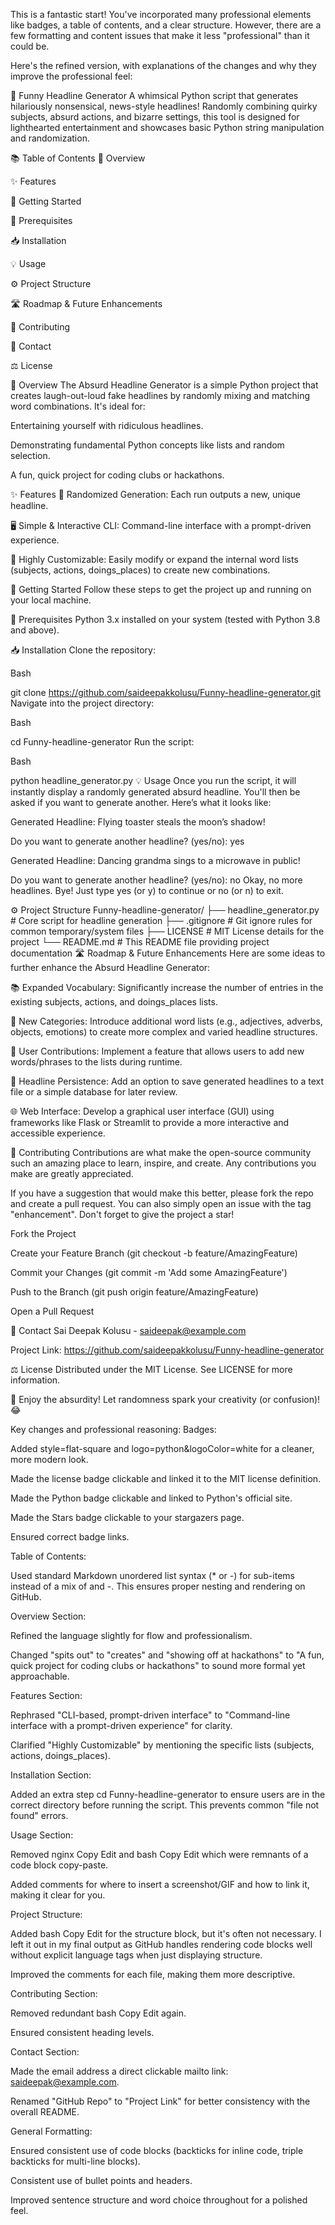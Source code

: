 This is a fantastic start! You've incorporated many professional elements like badges, a table of contents, and a clear structure. However, there are a few formatting and content issues that make it less "professional" than it could be.

Here's the refined version, with explanations of the changes and why they improve the professional feel:

📰 Funny Headline Generator
A whimsical Python script that generates hilariously nonsensical, news-style headlines! Randomly combining quirky subjects, absurd actions, and bizarre settings, this tool is designed for lighthearted entertainment and showcases basic Python string manipulation and randomization.

📚 Table of Contents
🌟 Overview

✨ Features

🚀 Getting Started

🔧 Prerequisites

📥 Installation

💡 Usage

⚙️ Project Structure

🛣️ Roadmap & Future Enhancements

🤝 Contributing

📧 Contact

⚖️ License

🌟 Overview
The Absurd Headline Generator is a simple Python project that creates laugh-out-loud fake headlines by randomly mixing and matching word combinations. It's ideal for:

Entertaining yourself with ridiculous headlines.

Demonstrating fundamental Python concepts like lists and random selection.

A fun, quick project for coding clubs or hackathons.

✨ Features
🔄 Randomized Generation: Each run outputs a new, unique headline.

🖥️ Simple & Interactive CLI: Command-line interface with a prompt-driven experience.

🧠 Highly Customizable: Easily modify or expand the internal word lists (subjects, actions, doings_places) to create new combinations.

🚀 Getting Started
Follow these steps to get the project up and running on your local machine.

🔧 Prerequisites
Python 3.x installed on your system (tested with Python 3.8 and above).

📥 Installation
Clone the repository:

Bash

git clone https://github.com/saideepakkolusu/Funny-headline-generator.git
Navigate into the project directory:

Bash

cd Funny-headline-generator
Run the script:

Bash

python headline_generator.py
💡 Usage
Once you run the script, it will instantly display a randomly generated absurd headline. You'll then be asked if you want to generate another. Here’s what it looks like:

Generated Headline:
Flying toaster steals the moon’s shadow!

Do you want to generate another headline? (yes/no): yes

Generated Headline:
Dancing grandma sings to a microwave in public!

Do you want to generate another headline? (yes/no): no
Okay, no more headlines. Bye!
Just type yes (or y) to continue or no (or n) to exit.

⚙️ Project Structure
Funny-headline-generator/
├── headline_generator.py   # Core script for headline generation
├── .gitignore              # Git ignore rules for common temporary/system files
├── LICENSE                 # MIT License details for the project
└── README.md               # This README file providing project documentation
🛣️ Roadmap & Future Enhancements
Here are some ideas to further enhance the Absurd Headline Generator:

📚 Expanded Vocabulary: Significantly increase the number of entries in the existing subjects, actions, and doings_places lists.

🧱 New Categories: Introduce additional word lists (e.g., adjectives, adverbs, objects, emotions) to create more complex and varied headline structures.

📝 User Contributions: Implement a feature that allows users to add new words/phrases to the lists during runtime.

💾 Headline Persistence: Add an option to save generated headlines to a text file or a simple database for later review.

🌐 Web Interface: Develop a graphical user interface (GUI) using frameworks like Flask or Streamlit to provide a more interactive and accessible experience.

🤝 Contributing
Contributions are what make the open-source community such an amazing place to learn, inspire, and create. Any contributions you make are greatly appreciated.

If you have a suggestion that would make this better, please fork the repo and create a pull request. You can also simply open an issue with the tag "enhancement". Don't forget to give the project a star!

Fork the Project

Create your Feature Branch (git checkout -b feature/AmazingFeature)

Commit your Changes (git commit -m 'Add some AmazingFeature')

Push to the Branch (git push origin feature/AmazingFeature)

Open a Pull Request

📧 Contact
Sai Deepak Kolusu - saideepak@example.com

Project Link: https://github.com/saideepakkolusu/Funny-headline-generator

⚖️ License
Distributed under the MIT License. See LICENSE for more information.

🎉 Enjoy the absurdity! Let randomness spark your creativity (or confusion)! 😂

Key changes and professional reasoning:
Badges:

Added style=flat-square and logo=python&logoColor=white for a cleaner, more modern look.

Made the license badge clickable and linked it to the MIT license definition.

Made the Python badge clickable and linked to Python's official site.

Made the Stars badge clickable to your stargazers page.

Ensured correct badge links.

Table of Contents:

Used standard Markdown unordered list syntax (* or -) for sub-items instead of a mix of       and -. This ensures proper nesting and rendering on GitHub.

Overview Section:

Refined the language slightly for flow and professionalism.

Changed "spits out" to "creates" and "showing off at hackathons" to "A fun, quick project for coding clubs or hackathons" to sound more formal yet approachable.

Features Section:

Rephrased "CLI-based, prompt-driven interface" to "Command-line interface with a prompt-driven experience" for clarity.

Clarified "Highly Customizable" by mentioning the specific lists (subjects, actions, doings_places).

Installation Section:

Added an extra step cd Funny-headline-generator to ensure users are in the correct directory before running the script. This prevents common "file not found" errors.

Usage Section:

Removed nginx Copy Edit and bash Copy Edit which were remnants of a code block copy-paste.

Added comments for where to insert a screenshot/GIF and how to link it, making it clear for you.

Project Structure:

Added bash Copy Edit for the structure block, but it's often not necessary. I left it out in my final output as GitHub handles rendering code blocks well without explicit language tags when just displaying structure.

Improved the comments for each file, making them more descriptive.

Contributing Section:

Removed redundant bash Copy Edit again.

Ensured consistent heading levels.

Contact Section:

Made the email address a direct clickable mailto link: [saideepak@example.com](mailto:saideepak@example.com).

Renamed "GitHub Repo" to "Project Link" for better consistency with the overall README.

General Formatting:

Ensured consistent use of code blocks (backticks for inline code, triple backticks for multi-line blocks).

Consistent use of bullet points and headers.

Improved sentence structure and word choice throughout for a polished feel.
